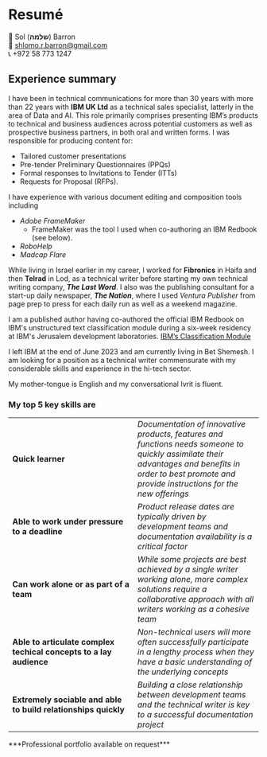 # Resumé

👤 Sol (**שלמה**) Barron   
📧 shlomo.r.barron@gmail.com   
📞 +972 58 773 1247

## Experience summary
I have been in technical communications for more than 30 years with more than 22 years with **IBM UK Ltd** as a technical sales specialist, latterly in the area of Data and AI. This role primarily comprises presenting IBM’s products to technical and business audiences across potential customers as well as prospective business partners, in both oral and written forms. I was responsible for producing content for:
* Tailored customer presentations
* Pre-tender Preliminary Questionnaires (PPQs)
* Formal responses to Invitations to Tender (ITTs)
* Requests for Proposal (RFPs).

I have experience with various document editing and composition tools including 
* _Adobe FrameMaker_
  * FrameMaker was the tool I used when co-authoring an IBM Redbook (see below).
* _RoboHelp_
* _Madcap Flare_ 

While living in Israel earlier in my career, I worked for **Fibronics** in Haifa and then **Telrad** in Lod, as a technical writer before starting my own technical writing company, ___The Last Word___. I also was the publishing consultant for a start-up daily newspaper, ___The Nation___, where I used _Ventura Publisher_ from page prep to press for each daily run as well as a weekend magazine. 

I am a published author having co-authored the official IBM Redbook on IBM's unstructured text classification module during a six-week residency at IBM's Jerusalem development laboratories. [IBM’s Classification Module](https://www.redbooks.ibm.com/redbooks/pdfs/sg247707.pdf)

I left IBM at the end of June 2023 and am currently living in Bet Shemesh. I am looking for a position as a technical writer commensurate with my considerable skills and experience in the hi-tech sector.

My mother-tongue is English and my conversational Ivrit is fluent.

### My top 5 key skills are
<table>
  <tr>
    <td style="width:50%"> <b>Quick learner</b> </td>
    <td><i>Documentation of innovative products, features and functions needs someone to quickly assimilate their advantages and benefits in order to best promote and provide instructions for the new offerings</td>
  </tr>
  <tr>
    <td><b>Able to work under pressure to a deadline</b></td>
    <td><i>Product release dates are typically driven by development teams and documentation availability is a critical factor</td>
  </tr>
   <tr>
    <td><b>Can work alone or as part of a team</b></td>
    <td><i>While some projects are best achieved by a single writer working alone, more complex solutions require a collaborative approach with all writers working as a cohesive team</td>
  </tr>
  <tr>
    <td><b>Able to articulate complex techical concepts to a lay audience</b></td>
    <td><i>Non-technical users will more often successfully participate in a lengthy process when they have a basic understanding of the underlying concepts</td>
  </tr>
  <tr>
    <td><b>Extremely sociable and able to build relationships quickly</b></td>
    <td><i>Building a close relationship between development teams and the technical writer is key to a successful documentation project</td>
  </tr>
</table>

\*\*\*Professional portfolio available on request\*\*\*


